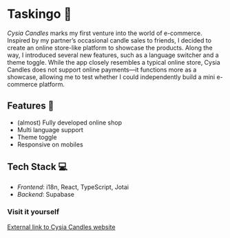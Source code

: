 # Taskingo 📌
*Cysia Candles* marks my first venture into the world of e-commerce. Inspired by my partner’s occasional candle sales to friends, I decided to create an online store-like platform to showcase the products. Along the way, I introduced several new features, such as a language switcher and a theme toggle. While the app closely resembles a typical online store, Cysia Candles does not support online payments—it functions more as a showcase, allowing me to test whether I could independently build a mini e-commerce platform.

## Features 🌟
- (almost) Fully developed online shop
- Multi language support
- Theme toggle
- Responsive on mobiles

## Tech Stack 💻
- *Frontend*: i18n, React, TypeScript, Jotai
- *Backend*: Supabase

### Visit it yourself 
[External link to Cysia Candles website](https://github.com/CornyCapacitor/cysia-candles/)

